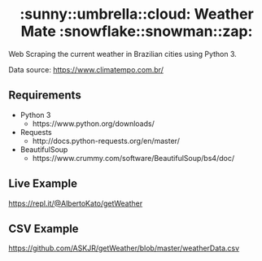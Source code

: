 <h1 align="center">:sunny::umbrella::cloud:  Weather Mate   :snowflake::snowman::zap:</h1>


Web Scraping the current weather in Brazilian cities using Python 3.

Data source: https://www.climatempo.com.br/

## Requirements 
<ul>
  <li>
      Python 3
      <ul>
          <li>https://www.python.org/downloads/</li>
      </ul>
  </li>
  <li>
      Requests
      <ul>
          <li>http://docs.python-requests.org/en/master/</li>
      </ul>
  </li>
  <li>
      BeautifulSoup
      <ul>
          <li>https://www.crummy.com/software/BeautifulSoup/bs4/doc/</li>
      </ul>
  </li>
</ul>

## Live Example

https://repl.it/@AlbertoKato/getWeather

## CSV Example

https://github.com/ASKJR/getWeather/blob/master/weatherData.csv

